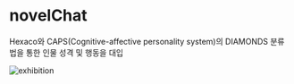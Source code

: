 # novelChat
Hexaco와 CAPS(Cognitive-affective personality system)의 DIAMONDS 분류법을 통한 인물 성격 및 행동을 대입

![exhibition](https://github.com/user-attachments/assets/5787abbe-15fe-4d8c-973e-baf7a4b2c6a5)
